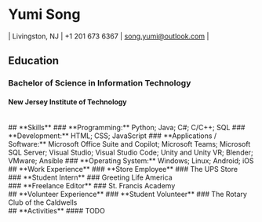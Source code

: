 # Yumi Song
| Livingston, NJ | +1 201 673 6367 | song.yumi@outlook.com |
<br>
## **Education**
### Bachelor of Science in Information Technology
#### New Jersey Institute of Technology
<br>
## **Skills**
### **Programming:** Python; Java; C#; C/C++; SQL
### **Development:** HTML; CSS; JavaScript
### **Applications / Software:** Microsoft Office Suite and Copilot; Microsoft Teams; Microsoft SQL Server; Visual Studio; Visual Studio Code; Unity and Unity VR; Blender; VMware; Ansible
### **Operating System:** Windows; Linux; Android; iOS
<br>
## **Work Experience**
### **Store Employee**
### The UPS Store
<br>
### **Student Intern**
### Greeting Life America
<br>
### **Freelance Editor**
### St. Francis Academy
<br>
## **Volunteer Experience**
### **Student Volunteer**
### The Rotary Club of the Caldwells
<br>
## **Activities**
#### TODO
